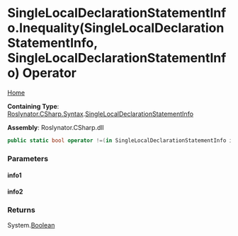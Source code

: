 <a name="_Top"></a>

# SingleLocalDeclarationStatementInfo\.Inequality\(SingleLocalDeclarationStatementInfo, SingleLocalDeclarationStatementInfo\) Operator

[Home](../../../../../README.md#_Top)

**Containing Type**: [Roslynator.CSharp.Syntax](../../README.md#_Top)\.[SingleLocalDeclarationStatementInfo](../README.md#_Top)

**Assembly**: Roslynator\.CSharp\.dll

```csharp
public static bool operator !=(in SingleLocalDeclarationStatementInfo info1, in SingleLocalDeclarationStatementInfo info2)
```

### Parameters

#### info1

#### info2

### Returns

System\.[Boolean](https://docs.microsoft.com/en-us/dotnet/api/system.boolean)


